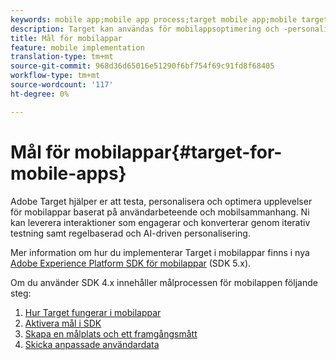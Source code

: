 ```yaml
---
keywords: mobile app;mobile app process;target mobile app;mobile target locations;mobile app success metrics
description: Target kan användas för mobilappsoptimering och -personalisering
title: Mål för mobilappar
feature: mobile implementation
translation-type: tm+mt
source-git-commit: 968d36d65016e51290f6bf754f69c91fd8f68405
workflow-type: tm+mt
source-wordcount: '117'
ht-degree: 0%

---
```



# Mål för mobilappar{#target-for-mobile-apps}

Adobe Target hjälper er att testa, personalisera och optimera upplevelser för mobilappar baserat på användarbeteende och mobilsammanhang. Ni kan leverera interaktioner som engagerar och konverterar genom iterativ testning samt regelbaserad och AI-driven personalisering.

Mer information om hur du implementerar Target i mobilappar finns i nya [Adobe Experience Platform SDK för mobilappar](https://aep-sdks.gitbook.io/docs/using-mobile-extensions/adobe-target) (SDK 5.x).

Om du använder SDK 4.x innehåller målprocessen för mobilappen följande steg:

1. [Hur Target fungerar i mobilappar](/help/c-target-mobile-app/mobile-how-target-works-mobile-apps.md)
1. [Aktivera mål i SDK](/help/c-target-mobile-app/mobile-enable-target-in-sdk.md)
1. [Skapa en målplats och ett framgångsmått](/help/c-target-mobile-app/mobile-create-location-and-metric.md)
1. [Skicka anpassade användardata](/help/c-target-mobile-app/mobile-custom-user-data.md)